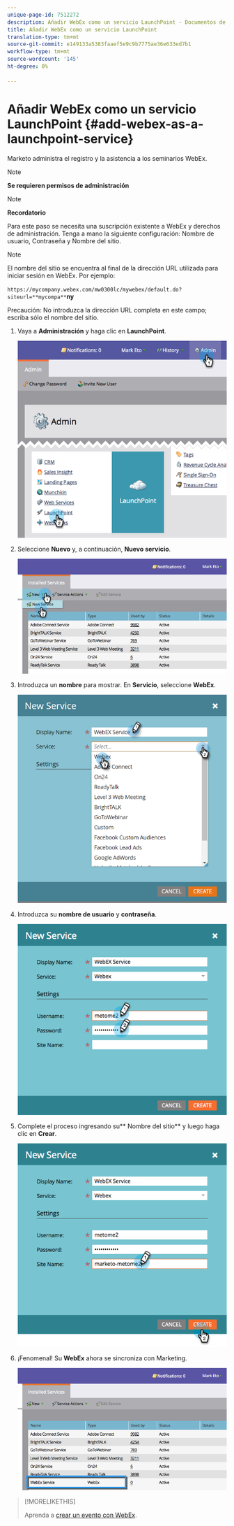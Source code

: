 ```yaml
---
unique-page-id: 7512272
description: Añadir WebEx como un servicio LaunchPoint - Documentos de marketing - Documentación del producto
title: Añadir WebEx como un servicio LaunchPoint
translation-type: tm+mt
source-git-commit: e149133a5383faaef5e9c9b7775ae36e633ed7b1
workflow-type: tm+mt
source-wordcount: '145'
ht-degree: 0%

---
```



# Añadir WebEx como un servicio LaunchPoint {#add-webex-as-a-launchpoint-service}

Marketo administra el registro y la asistencia a los seminarios WebEx.

>[!NOTE]
>
>**Se requieren permisos de administración**

>[!NOTE]
>
>**Recordatorio**
>
>Para este paso se necesita una suscripción existente a WebEx y derechos de administración. Tenga a mano la siguiente configuración: Nombre de usuario, Contraseña y Nombre del sitio.

>[!NOTE]
>
>El nombre del sitio se encuentra al final de la dirección URL utilizada para iniciar sesión en WebEx. Por ejemplo:
>
>`https://mycompany.webex.com/mw0300lc/mywebex/default.do?siteurl=**mycompa**`**ny**
>
>Precaución: No introduzca la dirección URL completa en este campo; escriba sólo el nombre del sitio.

1. Vaya a **Administración** y haga clic en **LaunchPoint**.

   ![](assets/image2015-4-23-11-3a20-3a43.png)

1. Seleccione **Nuevo** y, a continuación, **Nuevo servicio**.

   ![](assets/webex-new-service.png)

1. Introduzca un **nombre** para mostrar. En **Servicio**, seleccione **WebEx**.

   ![](assets/new-service-webex.png)

1. Introduzca su **nombre de usuario** y **contraseña**.

   ![](assets/image2015-4-24-18-3a56-3a56.png)

1. Complete el proceso ingresando su** Nombre del sitio** y luego haga clic en **Crear**.

   ![](assets/image2015-4-24-18-3a58-3a43.png)

1. ¡Fenomenal! Su **WebEx** ahora se sincroniza con Marketing.

   ![](assets/webex.png)

>[!MORELIKETHIS]
>
>Aprenda a [crear un evento con WebEx](../../../product-docs/demand-generation/events/create-an-event/create-an-event-with-webex.md).

